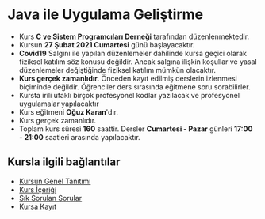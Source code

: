 # Java ile Uygulama Geliştirme

+ Kurs [__C ve Sistem Programcıları Derneği__](http://www.csystem.org/) tarafından düzenlenmektedir.
+ Kursun __27 Şubat 2021 Cumartesi__ günü başlayacaktır.
+ __Covid19__ Salgını ile yapılan düzenlemeler dahilinde kursa geçici olarak fiziksel katılım söz konusu değildir. Ancak salgına ilişkin koşullar ve yasal düzenlemeler değiştiğinde fiziksel katılım mümkün olacaktır.
+ __Kurs gerçek zamanlıdır.__ Önceden kayıt edilmiş derslerin izlenmesi biçiminde değildir. Öğrenciler ders sırasında eğitmene soru sorabilirler.
+ Kursta irili ufaklı birçok profesyonel kodlar yazılacak ve profesyonel uygulamalar yapılacaktır
+ Kurs eğitmeni __Oğuz Karan__'dır.
+ Kurs gerçek zamanlıdır.
+ Toplam kurs süresi __160__ saattir. Dersler __Cumartesi - Pazar__ günleri __17:00 - 21:00__ saatleri arasında yapılacaktır.

## Kursla ilgili bağlantılar
+ [Kursun Genel Tanıtımı](https://github.com/CSD-1993/Online_Java_ile_Uygulama_Gelistirme_Kursu/blob/master/kurs_tanitimi.md)
+ [Kurs İçeriği](https://github.com/CSD-1993/Online_Java_ile_Uygulama_Gelistirme_Kursu/blob/master/kurs_icerigi.md)
+ [Sık Sorulan Sorular](https://github.com/CSD-1993/Online_Java_ile_Uygulama_Gelistirme_Kursu/blob/master/sss.md)
+ [Kursa Kayıt]( https://us02web.zoom.us/meeting/register/tZUvf-uoqzsiHN1o6oKTG2ZNEfk13wfhplz9)
